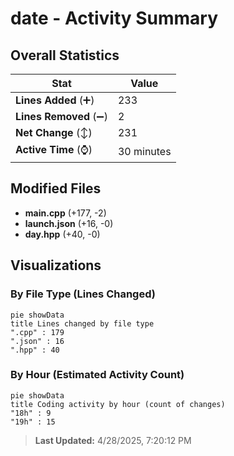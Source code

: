 # date - Activity Summary 

## Overall Statistics

| Stat                   | Value                                                             |
| ---------------------- | ----------------------------------------------------------------- |
| **Lines Added** (➕)   | 233                                          |
| **Lines Removed** (➖) | 2                                        |
| **Net Change** (↕)    | 231                |
| **Active Time** (⌚)   | 30 minutes |


## Modified Files
- **main.cpp** (+177, -2)
- **launch.json** (+16, -0)
- **day.hpp** (+40, -0)

## Visualizations

### By File Type (Lines Changed)

```mermaid
pie showData
title Lines changed by file type
".cpp" : 179
".json" : 16
".hpp" : 40
```

### By Hour (Estimated Activity Count)

```mermaid
pie showData
title Coding activity by hour (count of changes)
"18h" : 9
"19h" : 15
```


> **Last Updated:** 4/28/2025, 7:20:12 PM